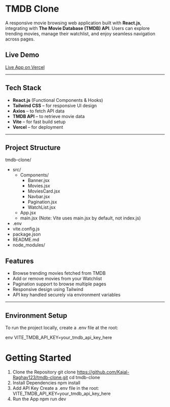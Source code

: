# TMDB Clone

A responsive movie browsing web application built with **React.js**, integrating with **The Movie Database (TMDB) API**. Users can explore trending movies, manage their watchlist, and enjoy seamless navigation across pages.

## Live Demo

[Live App on Vercel](https://tmdb-clone-two.vercel.app)

---

## Tech Stack

- **React.js** (Functional Components & Hooks)  
- **Tailwind CSS** – for responsive UI design  
- **Axios** – to fetch API data  
- **TMDB API** – to retrieve movie data  
- **Vite** – for fast build setup  
- **Vercel** – for deployment  

---

## Project Structure

tmdb-clone/
- src/
  - Components/
    - Banner.jsx
    - Movies.jsx
    - MoviesCard.jsx
    - Navbar.jsx
    - Pagination.jsx
    - WatchList.jsx
  - App.jsx
  - main.jsx      (Note: Vite uses main.jsx by default, not index.js)
- .env
- vite.config.js
- package.json
- README.md
- node_modules/


## Features

- Browse trending movies fetched from TMDB  
- Add or remove movies from your Watchlist  
- Pagination support to browse multiple pages  
- Responsive design using Tailwind  
- API key handled securely via environment variables  

---

## Environment Setup

To run the project locally, create a .env file at the root:

env
VITE_TMDB_API_KEY=your_tmdb_api_key_here

# Getting Started
1. Clone the Repository
git clone https://github.com/Kajal-Raghav123/tmdb-clone.git
cd tmdb-clone
2. Install Dependencies
npm install
3. Add API Key
Create a .env file in the root:
VITE_TMDB_API_KEY=your_tmdb_api_key_here
4. Run the App
npm run dev



